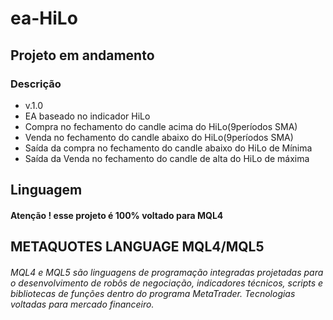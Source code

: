 # ea-HiLo



## Projeto em andamento 



### Descrição

- v.1.0
- EA baseado no indicador HiLo
- Compra no fechamento do candle acima do HiLo(9períodos SMA)
- Venda no fechamento do candle abaixo do HiLo(9períodos SMA)
- Saída da compra no fechamento do candle abaixo do HiLo de Mínima
- Saída da Venda no fechamento do candle de alta do HiLo de máxima



## Linguagem

#### Atenção ! esse projeto é 100% voltado para MQL4



## METAQUOTES LANGUAGE MQL4/MQL5

###### MQL4 e MQL5 são linguagens de programação integradas projetadas para o desenvolvimento de robôs de negociação, indicadores técnicos, scripts e bibliotecas de funções dentro do programa MetaTrader. Tecnologias voltadas para mercado financeiro. 


